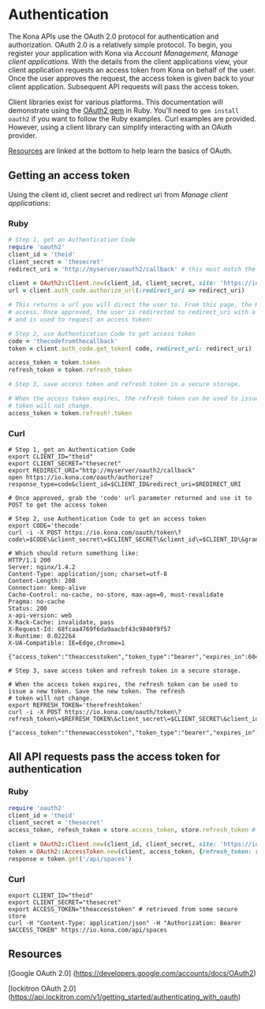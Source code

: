 # Authentication

The Kona APIs use the OAuth 2.0 protocol for authentication and authorization. OAuth 2.0 is a relatively simple protocol.
To begin, you register your application with Kona via _Account Management_, _Manage client applications_. With the details
from the client applications view, your client application requests an access token from Kona on behalf of the user.
Once the user approves the request, the access token is given back to your client application. Subsequent API requests
will pass the access token.

Client libraries exist for various platforms. This documentation will demonstrate using the [OAuth2 gem](https://github.com/intridea/oauth2) in Ruby.
You'll need to `gem install oauth2` if you want to follow the Ruby examples.
Curl examples are provided. However, using a client library can simplify interacting with an OAuth provider.

[Resources](authentication.md#resources) are linked at the bottom to help learn the basics of OAuth.

## Getting an access token
Using the client id, client secret and redirect uri from _Manage client applications_:

### Ruby
```ruby
# Step 1, get an Authentication Code
require 'oauth2'
client_id = 'theid'
client_secret = 'thesecret'
redirect_uri = 'http://myserver/oauth2/callback' # this must match the uri registered in Manage client applications

client = OAuth2::Client.new(client_id, client_secret, site: 'https://io.kona.com')
url = client.auth_code.authorize_url(:redirect_uri => redirect_uri)

# This returns a url you will direct the user to. From this page, the Kona user will approve your client application's
# access. Once approved, the user is redirected to redirect_uri with a 'code' url parameter. This code is short lived
# and is used to request an access token:

# Step 2, use Authentication Code to get access token
code = 'thecodefromthecallback'
token = client.auth_code.get_token( code, redirect_uri: redirect_uri)

access_token = token.token
refresh_token = token.refresh_token

# Step 3, save access token and refresh token in a secure storage.

# When the access token expires, the refresh token can be used to issue a new token. Save the new token. The refresh
# token will not change.
access_token = token.refresh!.token

```

### Curl
```shell
# Step 1, get an Authentication Code
export CLIENT_ID="theid"
export CLIENT_SECRET="thesecret"
export REDIRECT_URI="http://myserver/oauth2/callback"
open https://io.kona.com/oauth/authorize?response_type=code&client_id=$CLIENT_ID&redirect_uri=$REDIRECT_URI

# Once approved, grab the 'code' url parameter returned and use it to POST to get the access token

# Step 2, use Authentication Code to get an access token
export CODE='thecode'
curl -i -X POST https://io.kona.com/oauth/token\?code\=$CODE\&client_secret\=$CLIENT_SECRET\&client_id\=$CLIENT_ID\&grant_type\=authorization_code

# Which should return something like:
HTTP/1.1 200
Server: nginx/1.4.2
Content-Type: application/json; charset=utf-8
Content-Length: 208
Connection: keep-alive
Cache-Control: no-cache, no-store, max-age=0, must-revalidate
Pragma: no-cache
Status: 200
x-api-version: web
X-Rack-Cache: invalidate, pass
X-Request-Id: 68fcaa4769f6da9aacbf43c9840f9f57
X-Runtime: 0.022264
X-UA-Compatible: IE=Edge,chrome=1

{"access_token":"theaccesstoken","token_type":"bearer","expires_in":604800,"refresh_token":"therefreshtoken"}

# Step 3, save access token and refresh token in a secure storage.

# When the access token expires, the refresh token can be used to issue a new token. Save the new token. The refresh
# token will not change.
export REFRESH_TOKEN='therefreshtoken'
curl -i -X POST https://io.kona.com/oauth/token\?refresh_token\=$REFRESH_TOKEN\&client_secret\=$CLIENT_SECRET\&client_id\=$CLIENT_ID\&grant_type\=refresh_token

{"access_token":"thenewaccesstoken","token_type":"bearer","expires_in":604800,"refresh_token":"therefreshtoken"}

```

## All API requests pass the access token for authentication

### Ruby
```ruby
require 'oauth2'
client_id = 'theid'
client_secret = 'thesecret'
access_token, refesh_token = store.access_token, store.refresh_token # assuming 'store' stores tokens

client = OAuth2::Client.new(client_id, client_secret, site: 'https://io.kona.com')
token = OAuth2::AccessToken.new(client, access_token, {refresh_token: refresh_token})
response = token.get('/api/spaces')

```

### Curl
```shell
export CLIENT_ID="theid"
export CLIENT_SECRET="thesecret"
export ACCESS_TOKEN="theaccesstoken" # retrieved from some secure store
curl -H "Content-Type: application/json" -H "Authorization: Bearer $ACCESS_TOKEN" https://io.kona.com/api/spaces

```

## Resources <a name='resources'><a>

[Google OAuth 2.0] (https://developers.google.com/accounts/docs/OAuth2)

[lockitron OAuth 2.0] (https://api.lockitron.com/v1/getting_started/authenticating_with_oauth)